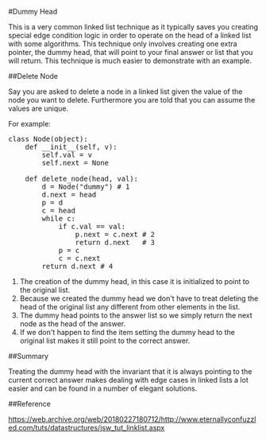#Dummy Head

This is a very common linked list technique as it typically saves you creating special edge condition logic in order to
operate on the head of a linked list with some algorithms. This technique only involves creating one extra pointer,
the dummy head, that will point to your final answer or list that you will return. This technique is much easier
to demonstrate with an example.

##Delete Node

Say you are asked to delete a node in a linked list given the value of the node you want to delete. Furthermore you are
told that you can assume the values are unique.

For example:

<pre>
class Node(object):
    def __init__(self, v):
        self.val = v
        self.next = None

    def delete_node(head, val):
        d = Node("dummy") # 1
        d.next = head
        p = d
        c = head
        while c:
            if c.val == val:
                p.next = c.next # 2
                return d.next   # 3
            p = c
            c = c.next
        return d.next # 4
</pre>

1. The creation of the dummy head, in this case it is initialized to point to the original list.
2. Because we created the dummy head we don't have to treat deleting the head of the original list any different from
   other elements in the list.
3. The dummy head points to the answer list so we simply return the next node as the head of the answer.
4. If we don't happen to find the item setting the dummy head to the original list makes it still point to the correct answer.

##Summary

Treating the dummy head with the invariant that it is always pointing to the current correct answer makes dealing with
edge cases in linked lists a lot easier and can be found in a number of elegant solutions.

##Reference

https://web.archive.org/web/20180227180712/http://www.eternallyconfuzzled.com/tuts/datastructures/jsw_tut_linklist.aspx
